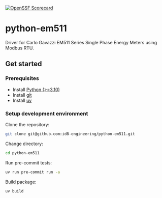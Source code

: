 [![OpenSSF Scorecard](https://api.scorecard.dev/projects/github.com/id8-engineering/python-em511/badge)](https://scorecard.dev/viewer/?uri=github.com/github.com/id8-engineering/python-em511)

# python-em511

Driver for Carlo Gavazzi EM511 Series Single Phase Energy Meters using Modbus RTU.

## Get started

### Prerequisites

* Install [Python (>=3.10)](https://www.python.org/downloads/)
* Install [git](https://git-scm.com/downloads)
* Install [uv](https://docs.astral.sh/uv/getting-started/installation/)

### Setup development environment

Clone the repository:

```sh
git clone git@github.com:id8-engineering/python-em511.git
```

Change directory:

```sh
cd python-em511
```

Run pre-commit tests:

```sh
uv run pre-commit run -a
```

Build package:

```sh
uv build
```
